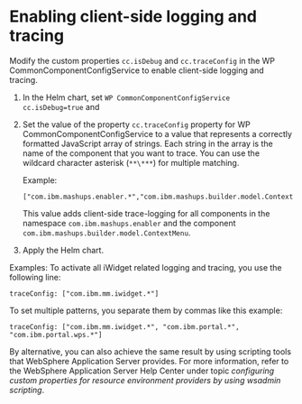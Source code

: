 # Enabling client-side logging and tracing

Modify the custom properties `cc.isDebug` and `cc.traceConfig` in the WP CommonComponentConfigService to enable client-side logging and tracing.

1.  In the Helm chart, set `WP CommonComponentConfigService cc.isDebug=true` and 

2.  Set the value of the property `cc.traceConfig` property for WP CommonComponentConfigService to a value that represents a correctly formatted JavaScript array of strings. Each string in the array is the name of the component that you want to trace. You can use the wildcard character asterisk \(`**\***`\) for multiple matching.

    Example:

    ```
    ["com.ibm.mashups.enabler.*","com.ibm.mashups.builder.model.ContextMenu"]
    ```

    This value adds client-side trace-logging for all components in the namespace `com.ibm.mashups.enabler` and the component `com.ibm.mashups.builder.model.ContextMenu`.

3. Apply the Helm chart.


Examples: To activate all iWidget related logging and tracing, you use the following line:

```
traceConfig: ["com.ibm.mm.iwidget.*"]
```

To set multiple patterns, you separate them by commas like this example:

```
traceConfig: ["com.ibm.mm.iwidget.*", "com.ibm.portal.*", "com.ibm.portal.wps.*"]
```

By alternative, you can also achieve the same result by using scripting tools that WebSphere Application Server provides. For more information, refer to the WebSphere Application Server Help Center under topic *configuring custom properties for resource environment providers by using wsadmin scripting*.

